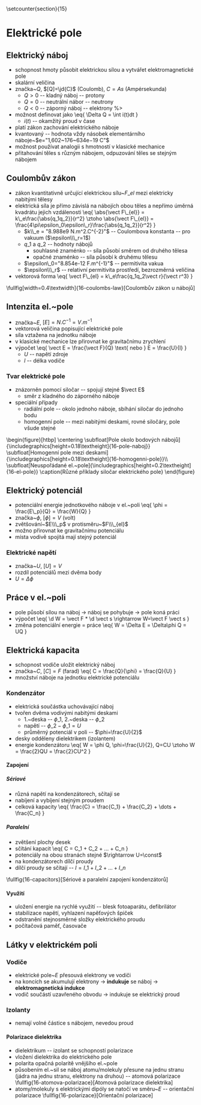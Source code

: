 \setcounter{section}{15}
# Elektrické pole
## Elektrický náboj
- schopnost hmoty působit elektrickou sílou a vytvářet elektromagnetické pole
- skalární veličina
- značka~$Q$, $[Q]=\jd{C}$ (Coulomb), $C=As$ (Ampérsekunda)
	- $Q>0$ -- kladný náboj -- protony
	- $Q=0$ -- neutrální nábor -- neutrony
	- $Q<0$ -- záporný náboj -- elektrony %>
- možnost definovat jako
	\eq{
		\Delta Q = \int i(t)dt
	}
	- $i(t)$ -- okamžitý proud v čase
- platí zákon zachování elektrického náboje
- kvantovaný -- hodnota vždy násobek elementárního náboje~$e="1,602~176~634e−19 C"$
- možnost používat analogii s hmotností v klasické mechanice
- přitahování těles s různým nábojem, odpuzování těles se stejným nábojem

## Coulombův zákon
- zákon kvantitativně určující elektrickou sílu~$F\_{el}$ mezi elektricky nabitými tělesy
- elektrická síla je přímo závislá na nábojích obou těles a nepřímo úměrná kvadrátu jejich vzdálenosti
	\eq{
		\abs{\vect F\\\_{el}} = k\\\_e\frac{\abs{q\_1q\_2}}{r^2} \ztoho \abs{\vect F\\\_{el}} = \frac{4\pi\epsilon\_0\epsilon\\\_r}\frac{\abs{q\_1q\_2}}{r^2}
	}
	- $k\\_e = "8.988e9 N.m^2.C^{-2}"$ -- Coulombova konstanta -- pro vakuum ($\epsilon\\\_r=1$)
	- $q\_1$ a $q\_2$ -- hodnoty nábojů
		- souhlasné znaménko -- síla působí směrem od druhého tělesa
		- opačné znaménko -- síla působí k druhému tělesu
	- $\epsilon\_0="8.854e-12 F.m^{-1}"$ -- permitivita vakua
	- $\epsilon\\\_r$ -- relativní permitivita prostředí, bezrozměrná veličina
- vektorová forma
	\eq{
		\vect F\\\_{el} = k\\\_e\frac{q\_1q\_2\vect r}{\vect r^3}
	}

\fullfig[width=0.4\textwidth]{16-coulombs-law}[Coulombův zákon u nábojů]

## Intenzita el.~pole
- značka~$E$, $[E]=N.C^{-1}=V.m^{-1}$
- vektorová veličina popisující elektrické pole
- síla vztažena na jednotku náboje
- v klasické mechanice lze přirovnat ke gravitačnímu zrychlení
- výpočet
	\eq{
		\vect E = \frac{\vect F}{Q} \text{ nebo } E = \frac{U}{l}
	}
	- $U$ -- napětí zdroje
	- $l$ -- délka vodiče

### Tvar elektrické pole
- znázorněn pomocí siločar -- spojují stejné $\vect E$
	- směr z kladného do záporného náboje
- speciální případy
	- radiální pole -- okolo jednoho náboje, sbíhání siločar do jednoho bodu
	- homogenní pole -- mezi nabitými deskami, rovné siločáry, pole všude stejné

\begin{figure}[htbp]
\centering
\subfloat[Pole okolo bodových nábojů]{\includegraphics[height=0.18\textheight]{16-pole-naboj}}
\subfloat[Homogenní pole mezi deskami]{\includegraphics[height=0.18\textheight]{16-homogenni-pole}}\\\\
\subfloat[Neuspořádané el.~pole]{\includegraphics[height=0.2\textheight]{16-el-pole}}
\caption{Různé příklady siločar elektrického pole}
\end{figure}

## Elektrický potenciál
- potenciální energie jednotkového náboje v el.~poli
	\eq{
		\phi = \frac{E\\\_p}{Q} = \frac{W}{Q}
	}
- značka~$\phi$, $[\phi]=V$ (volt)
- zvětšování~$E\\\_p$ v protisměru~$F\\\_{el}$
- možno přirovnat ke gravitačnímu potenciálu
- místa vodivě spojitá mají stejný potenciál

### Elektrické napětí
- značka~$U$, $[U]=V$
- rozdíl potenciálů mezi dvěma body
- $U=\Delta\phi$

## Práce v el.~poli
- pole působí sílou na náboj -> náboj se pohybuje -> pole koná práci
- výpočet
	\eq{
		\\d W = \vect F * \\d \vect s \rightarrow W=\vect F \vect s
	}
- změna potenciální energie = práce
	\eq{
		W = \Delta E = \Delta\phi Q = UQ
	}

## Elektrická kapacita
- schopnost vodiče uložit elektrický náboj
- značka~$C$, $[C]=F$ (farad)
	\eq{
		C = \frac{Q}{\phi} = \frac{Q}{U}
	}
- množství náboje na jednotku elektrické potenciálu

### Kondenzátor
- elektrická součástka uchovávající náboj
- tvořen dvěma vodivými nabitými deskami
	- 1.~deska -- $\phi\_1$, 2.~deska -- $\phi\_2$
	- napětí -- $\phi\_2-\phi\_1=U$
	- průměrný potenciál v poli -- $\phi=\frac{U}{2}$
- desky odděleny dielektrikem (izolantem)
- energie kondenzátoru
	\eq{
		W = \phi Q, \phi=\frac{U}{2}, Q=CU \ztoho W = \frac{2}QU = \frac{2}CU^2
	}

#### Zapojení
##### Sériové
- různá napětí na kondenzátorech, sčítají se
- nabíjení a vybíjení stejným proudem
- celková kapacity
	\eq{
		\frac{C} = \frac{C\_1} + \frac{C\_2} + \dots + \frac{C\_n}
	}

##### Paralelní
- zvětšení plochy desek
- sčítání kapacit
	\eq{
		C = C\_1 + C\_2 + ... + C\_n
	}
- potenciály na obou stranách stejné $\rightarrow U=\const$ 
- na kondenzátorech dílčí proudy
- dílčí proudy se sčítají -- $I = I\_1 + I\_2 + ... + I\_n$

\fullfig{16-capacitors}[Sériové a paralelní zapojení kondenzátorů]

#### Využití
- uložení energie na rychlé využití -- blesk fotoaparátu, defibrilátor
- stabilizace napětí, vyhlazení napěťových špiček
- odstranění stejnosměrné složky elektrického proudu
- počítačová paměť, časovače

## Látky v elektrickém poli
### Vodiče
- elektrické pole~$E$ přesouvá elektrony ve vodiči
- na koncích se akumulují elektrony $\rightarrow$ **indukuje** se náboj $\rightarrow$ **elektromagnetická indukce**
- vodič součástí uzavřeného obvodu $\rightarrow$ indukuje se elektrický proud

### Izolanty
- nemají volné částice s nábojem, nevedou proud

#### Polarizace dielektrika
- dielektrikum -- izolant se schopností polarizace
- vložení dielektrika do elektrického pole
- polarita opačná polaritě vnějšího el.~pole
- působením el.~sil se náboj atomu/molekuly přesune na jednu stranu (jádra na jednu stranu, elektrony na druhou) -- atomová polarizace
\fullfig{16-atomova-polarizace}[Atomová polarizace dielektrika]
- atomy/molekuly s elektrickými dipóly se natočí ve směru~$E$ -- orientační polarizace
\fullfig{16-polarizace}[Orientační polarizace]
